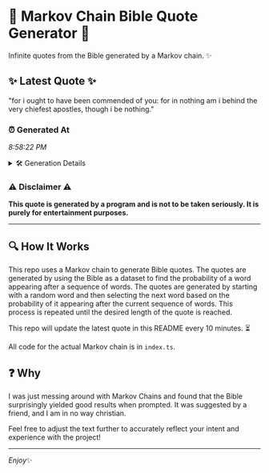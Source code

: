 # 📖 Markov Chain Bible Quote Generator 📖

Infinite quotes from the Bible generated by a Markov chain. ✨

## ✨ Latest Quote ✨
"for i ought to have been commended of you: for in nothing am i behind the very chiefest apostles, though i be nothing."

### ⏰ Generated At
*8:58:22 PM*

<details>
    <summary>🛠️ Generation Details</summary>
    <p>
        <strong>🌱 Seed:</strong> for<br>
        <strong>🔄 Iterations:</strong> 22<br>
        <strong>📜 Context History:</strong><br>[ for ]: i<br>[ for, i ]: ought<br>[ for, i, ought ]: to<br>[ for, i, ought, to ]: have<br>[ for, i, ought, to, have ]: been<br>[ for, i, ought, to, have, been ]: commended<br>[ i, ought, to, have, been, commended ]: of<br>[ ought, to, have, been, commended, of ]: you:<br>[ to, have, been, commended, of, you: ]: for<br>[ have, been, commended, of, you:, for ]: in<br>[ been, commended, of, you:, for, in ]: nothing<br>[ commended, of, you:, for, in, nothing ]: am<br>[ of, you:, for, in, nothing, am ]: i<br>[ you:, for, in, nothing, am, i ]: behind<br>[ for, in, nothing, am, i, behind ]: the<br>[ in, nothing, am, i, behind, the ]: very<br>[ nothing, am, i, behind, the, very ]: chiefest<br>[ am, i, behind, the, very, chiefest ]: apostles,<br>[ i, behind, the, very, chiefest, apostles, ]: though<br>[ behind, the, very, chiefest, apostles,, though ]: i<br>[ the, very, chiefest, apostles,, though, i ]: be<br>[ very, chiefest, apostles,, though, i, be ]: nothing.<br>
    </p>
</details>

### ⚠️ Disclaimer ⚠️
**This quote is generated by a program and is not to be taken seriously. It is purely for entertainment purposes.**

---

## 🔍 How It Works

This repo uses a Markov chain to generate Bible quotes. The quotes are generated by using the Bible as a dataset to find the probability of a word appearing after a sequence of words. The quotes are generated by starting with a random word and then selecting the next word based on the probability of it appearing after the current sequence of words. This process is repeated until the desired length of the quote is reached.

This repo will update the latest quote in this README every 10 minutes. ⏳

All code for the actual Markov chain is in `index.ts`.

## ❓ Why

I was just messing around with Markov Chains and found that the Bible surprisingly yielded good results when prompted. 
It was suggested by a friend, and I am in no way christian.

Feel free to adjust the text further to accurately reflect your intent and experience with the project!

---

*Enjoy*✨
